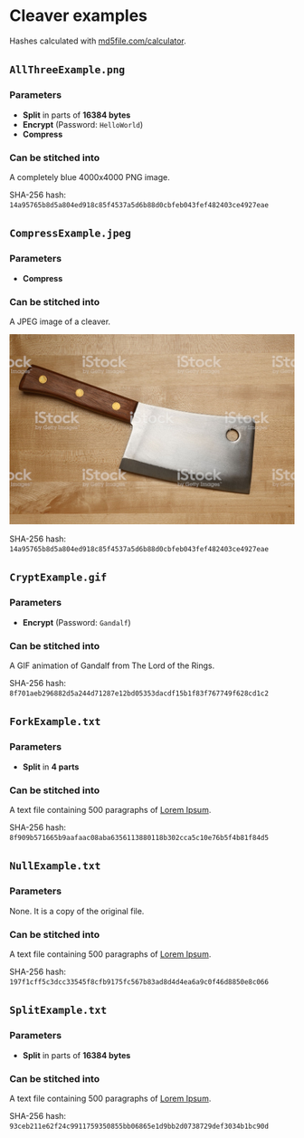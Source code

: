# Cleaver examples

Hashes calculated with [md5file.com/calculator](https://md5file.com/calculator).

## `AllThreeExample.png`

### Parameters

- **Split** in parts of **16384 bytes**
- **Encrypt** (Password: `HelloWorld`) 
- **Compress**

### Can be stitched into

A completely blue 4000x4000 PNG image.

SHA-256 hash: `14a95765b8d5a804ed918c85f4537a5d6b88d0cbfeb043fef482403ce4927eae`

## `CompressExample.jpeg`

### Parameters

- **Compress**

### Can be stitched into

A JPEG image of a cleaver.

![](CompressExample.jpg)

SHA-256 hash: `14a95765b8d5a804ed918c85f4537a5d6b88d0cbfeb043fef482403ce4927eae`

## `CryptExample.gif`

### Parameters

- **Encrypt** (Password: `Gandalf`)

### Can be stitched into

A GIF animation of Gandalf from The Lord of the Rings.

SHA-256 hash: `8f701aeb296882d5a244d71287e12bd05353dacdf15b1f83f767749f628cd1c2`

## `ForkExample.txt`

### Parameters

- **Split** in **4 parts**

### Can be stitched into

A text file containing 500 paragraphs of [Lorem Ipsum](https://lipsum.com/feed/html).

SHA-256 hash: `8f909b571665b9aafaac08aba6356113880118b302cca5c10e76b5f4b81f84d5`

## `NullExample.txt`

### Parameters

None. It is a copy of the original file.

### Can be stitched into

A text file containing 500 paragraphs of [Lorem Ipsum](https://lipsum.com/feed/html).

SHA-256 hash: `197f1cff5c3dcc33545f8cfb9175fc567b83ad8d4d4ea6a9c0f46d8850e8c066`

## `SplitExample.txt`

### Parameters

- **Split** in parts of **16384 bytes**

### Can be stitched into

A text file containing 500 paragraphs of [Lorem Ipsum](https://lipsum.com/feed/html).

SHA-256 hash: `93ceb211e62f24c9911759350855bb06865e1d9bb2d0738729def3034b1bc90d`